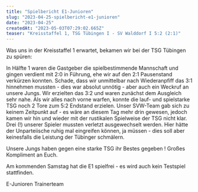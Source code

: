 ```yaml
---
title: "Spielbericht E1-Junioren"
slug: "2023-04-25-spielbericht-e1-junioren"
date: "2023-04-25"
createdAt: "2023-05-03T07:29:02.665Z"
teaser: "Kreisstaffel 1, TSG Tübingen I - SV Walddorf I 5:2 (2:1)"
---
```

Was uns in der Kreisstaffel 1 erwartet, bekamen wir bei der TSG Tübingen zu spüren:

In Hälfte 1 waren die Gastgeber die spielbestimmende Mannschaft und gingen verdient mit 2:0 in Führung, ehe wir auf den 2:1 Pausenstand verkürzen konnten. Schade, dass wir unmittelbar nach Wiederanpfiff das 3:1 hinnehmen mussten - dies war absolut unnötig - aber auch ein Weckruf an unsere Jungs. Wir erzielten das 3:2 und waren zunächst dem Ausgleich sehr nahe. Als wir alles nach vorne warfen, konnte die lauf- und spielstarke TSG noch 2 Tore zum 5:2 Endstand erzielen. Unser SVW-Team gab sich zu keinem Zeitpunkt auf - es wäre an diesem Tag mehr drin gewesen, jedoch kamen wir hin und wieder mit der rustikalen Spielweise der TSG nicht klar. Drei (!) unserer Spieler mussten verletzt ausgewechselt werden. Hier hätte der Unparteiische ruhig mal eingreifen können, ja müssen - dies soll aber keinesfalls die Leistung der Tübinger schmälern.

Unsere Jungs haben gegen eine starke TSG ihr Bestes gegeben ! Großes Kompliment an Euch.

Am kommenden Samstag hat die E1 spielfrei - es wird auch kein Testspiel stattfinden.

E-Junioren Trainerteam
